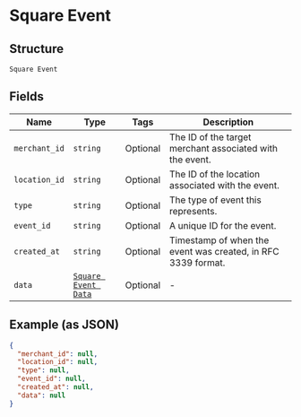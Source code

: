 
# Square Event

## Structure

`Square Event`

## Fields

| Name | Type | Tags | Description |
|  --- | --- | --- | --- |
| `merchant_id` | `string` | Optional | The ID of the target merchant associated with the event. |
| `location_id` | `string` | Optional | The ID of the location associated with the event. |
| `type` | `string` | Optional | The type of event this represents. |
| `event_id` | `string` | Optional | A unique ID for the event. |
| `created_at` | `string` | Optional | Timestamp of when the event was created, in RFC 3339 format. |
| `data` | [`Square Event Data`](../../doc/models/square-event-data.md) | Optional | - |

## Example (as JSON)

```json
{
  "merchant_id": null,
  "location_id": null,
  "type": null,
  "event_id": null,
  "created_at": null,
  "data": null
}
```

